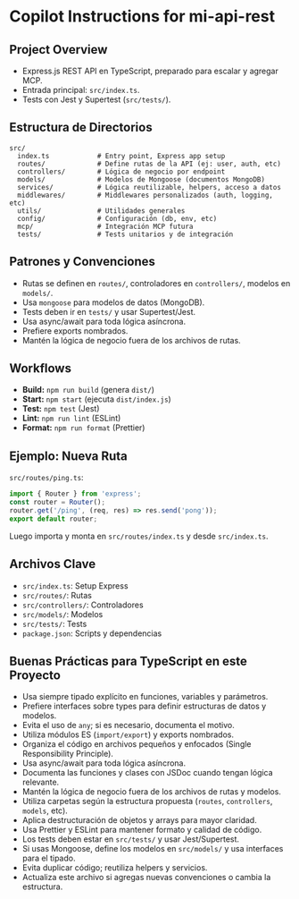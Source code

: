 
# Copilot Instructions for mi-api-rest

## Project Overview
- Express.js REST API en TypeScript, preparado para escalar y agregar MCP.
- Entrada principal: `src/index.ts`.
- Tests con Jest y Supertest (`src/tests/`).

## Estructura de Directorios
```
src/
  index.ts            # Entry point, Express app setup
  routes/             # Define rutas de la API (ej: user, auth, etc)
  controllers/        # Lógica de negocio por endpoint
  models/             # Modelos de Mongoose (documentos MongoDB)
  services/           # Lógica reutilizable, helpers, acceso a datos
  middlewares/        # Middlewares personalizados (auth, logging, etc)
  utils/              # Utilidades generales
  config/             # Configuración (db, env, etc)
  mcp/                # Integración MCP futura
  tests/              # Tests unitarios y de integración
```

## Patrones y Convenciones
- Rutas se definen en `routes/`, controladores en `controllers/`, modelos en `models/`.
- Usa `mongoose` para modelos de datos (MongoDB).
- Tests deben ir en `tests/` y usar Supertest/Jest.
- Usa async/await para toda lógica asíncrona.
- Prefiere exports nombrados.
- Mantén la lógica de negocio fuera de los archivos de rutas.

## Workflows
- **Build:** `npm run build` (genera `dist/`)
- **Start:** `npm start` (ejecuta `dist/index.js`)
- **Test:** `npm test` (Jest)
- **Lint:** `npm run lint` (ESLint)
- **Format:** `npm run format` (Prettier)

## Ejemplo: Nueva Ruta
`src/routes/ping.ts`:
```typescript
import { Router } from 'express';
const router = Router();
router.get('/ping', (req, res) => res.send('pong'));
export default router;
```
Luego importa y monta en `src/routes/index.ts` y desde `src/index.ts`.

## Archivos Clave
- `src/index.ts`: Setup Express
- `src/routes/`: Rutas
- `src/controllers/`: Controladores
- `src/models/`: Modelos
- `src/tests/`: Tests
- `package.json`: Scripts y dependencias


## Buenas Prácticas para TypeScript en este Proyecto

- Usa siempre tipado explícito en funciones, variables y parámetros.
- Prefiere interfaces sobre types para definir estructuras de datos y modelos.
- Evita el uso de `any`; si es necesario, documenta el motivo.
- Utiliza módulos ES (`import/export`) y exports nombrados.
- Organiza el código en archivos pequeños y enfocados (Single Responsibility Principle).
- Usa async/await para toda lógica asíncrona.
- Documenta las funciones y clases con JSDoc cuando tengan lógica relevante.
- Mantén la lógica de negocio fuera de los archivos de rutas y modelos.
- Utiliza carpetas según la estructura propuesta (`routes`, `controllers`, `models`, etc).
- Aplica destructuración de objetos y arrays para mayor claridad.
- Usa Prettier y ESLint para mantener formato y calidad de código.
- Los tests deben estar en `src/tests/` y usar Jest/Supertest.
- Si usas Mongoose, define los modelos en `src/models/` y usa interfaces para el tipado.
- Evita duplicar código; reutiliza helpers y servicios.
- Actualiza este archivo si agregas nuevas convenciones o cambia la estructura.
